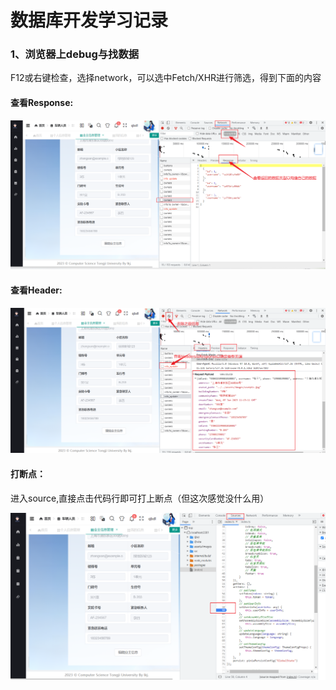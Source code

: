 # 数据库开发学习记录

### 1、浏览器上debug与找数据

F12或右键检查，选择network，可以选中Fetch/XHR进行筛选，得到下面的内容

#### 查看Response:

![image-20230607160516734](./assets/image-20230607160516734.png)

#### 查看Header:

![image-20230607160403054](./assets/image-20230607160403054.png)

#### 打断点：

进入source,直接点击代码行即可打上断点（但这次感觉没什么用）

![image-20230607160844074](./assets/image-20230607160844074.png)
